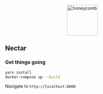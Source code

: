 <p align="center">
  <img alt="honeycomb" src="https://provider.sirv.com/Images/nicubunu_Honey.svg" width="100" />
</p>

## Nectar

### Get things going

```bash
yarn install
docker-compose up --build
```
Navigate to `http://localhost:8000`
